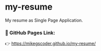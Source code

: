 # my-resume

My resume as Single Page Application.

### :link: GitHub Pages Link: 
:point_right:  https://mikegscoder.github.io/my-resume/